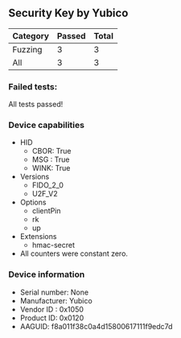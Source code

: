 ## Security Key by Yubico

| Category   |   Passed |   Total |
|------------|----------|---------|
| Fuzzing    |        3 |       3 |
| All        |        3 |       3 |

### Failed tests:

All tests passed!


### Device capabilities

* HID
  * CBOR: True
  * MSG : True
  * WINK: True
* Versions
  * FIDO_2_0
  * U2F_V2
* Options
  * clientPin
  * rk
  * up
* Extensions
  * hmac-secret
* All counters were constant zero.

### Device information

* Serial number: None
* Manufacturer: Yubico
* Vendor ID : 0x1050
* Product ID: 0x0120
* AAGUID: f8a011f38c0a4d15800617111f9edc7d
